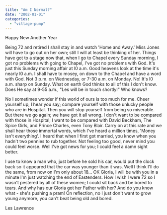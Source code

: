 ```yaml
---
title: "Am I Normal?"
date: "2002-01-01"
categories: 
  - "village-pump"
---
```


Happy New Another Year

Being 72 and retired I shall stay in and watch 'Home and Away.' Miss Jones will have to go out on her own; still I will at least be thinking of her. Things have got to a stage now that, when I go to Chapel every Sunday morning, I got no problems with going to Chapel, I've got no problems with God. It's just this Sunday morning affair at l0 a.m. Good heavens look at the time it's nearly l0 a.m. I shall have to mosey, on down to the Chapel and have a word with God. Not 3 p.m. on Wednesday, or 7-30 a.m. on Monday. No! It's l0 a.m. sharp on Sunday. What on earth God thinks to all of this I don't know. Does He say at 9-55 a.m., "Les will be in touch shortly!" Who knows?

No I sometimes wonder if this world of ours is too much for me. Cheer yourself up, I hear you say; compare yourself with those unlucky people who are in Hospital. Then you will stop yourself from being so miserable. But there we go again; we have got it all wrong. I don't want to be compared with those in Hospital; I want to be compared with David Beckham, The Spice Girls, and Prince Charles, even Tony Blair. Carry on at this rate and we shall hear those immortal words, which I've heard a million times, 'Money isn't everything'. I heard that when I first got married, you know when you hadn't two pennies to rub together. Not feeling too good, never mind you could feel worse. Well I've got news for you; I could feel a damn sight better.

I use to know a man who, just before he sold his car, would put the clock back so it appeared that the car was younger than it was. Well I think I'll do the same, from now on I'm only about 18... OK Gloria, I will be with you in a minute I'm just watching the end of Eastenders. How I wish I were 72 so I wasn't pestered by all of these women; I could sit back and be bored to tears. And why has our Gloria got her Father with her? And do you know what - she's pushing a pram! On reflection, no I just don't want to grow young anymore, you can't beat being old and bored.

Les Lawrence
